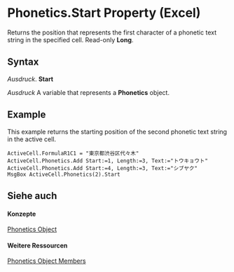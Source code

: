 
# Phonetics.Start Property (Excel)

Returns the position that represents the first character of a phonetic text string in the specified cell. Read-only  **Long**.


## Syntax

 _Ausdruck_. **Start**

 _Ausdruck_ A variable that represents a **Phonetics** object.


## Example

This example returns the starting position of the second phonetic text string in the active cell.


```
ActiveCell.FormulaR1C1 = "東京都渋谷区代々木" 
ActiveCell.Phonetics.Add Start:=1, Length:=3, Text:="トウキョウト" 
ActiveCell.Phonetics.Add Start:=4, Length:=3, Text:="シブヤク" 
MsgBox ActiveCell.Phonetics(2).Start
```


## Siehe auch


#### Konzepte


[Phonetics Object](77c0c55c-a181-c68a-24ed-e6bcaf514663.md)
#### Weitere Ressourcen


[Phonetics Object Members](http://msdn.microsoft.com/library/80fd2a10-1727-b652-5f81-6143ae8bead3%28Office.15%29.aspx)